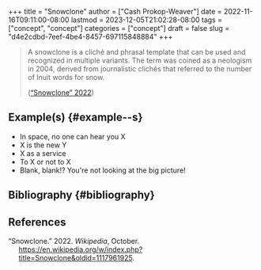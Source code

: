 +++
title = "Snowclone"
author = ["Cash Prokop-Weaver"]
date = 2022-11-16T09:11:00-08:00
lastmod = 2023-12-05T21:02:28-08:00
tags = ["concept", "concept"]
categories = ["concept"]
draft = false
slug = "d4e2cdbd-7eef-4be4-8457-697115848884"
+++

> A snowclone is a cliché and phrasal template that can be used and recognized in multiple variants. The term was coined as a neologism in 2004, derived from journalistic clichés that referred to the number of Inuit words for snow.
>
> (<a href="#citeproc_bib_item_1">“Snowclone” 2022</a>)


## Example(s) {#example--s}

-   In space, no one can hear you X
-   X is the new Y
-   X as a service
-   To X or not to X
-   Blank, blank!? You're not looking at the big picture!


## Bibliography {#bibliography}

## References

<style>.csl-entry{text-indent: -1.5em; margin-left: 1.5em;}</style><div class="csl-bib-body">
  <div class="csl-entry"><a id="citeproc_bib_item_1"></a>“Snowclone.” 2022. <i>Wikipedia</i>, October. <a href="https://en.wikipedia.org/w/index.php?title=Snowclone&oldid=1117961925">https://en.wikipedia.org/w/index.php?title=Snowclone&#38;oldid=1117961925</a>.</div>
</div>
